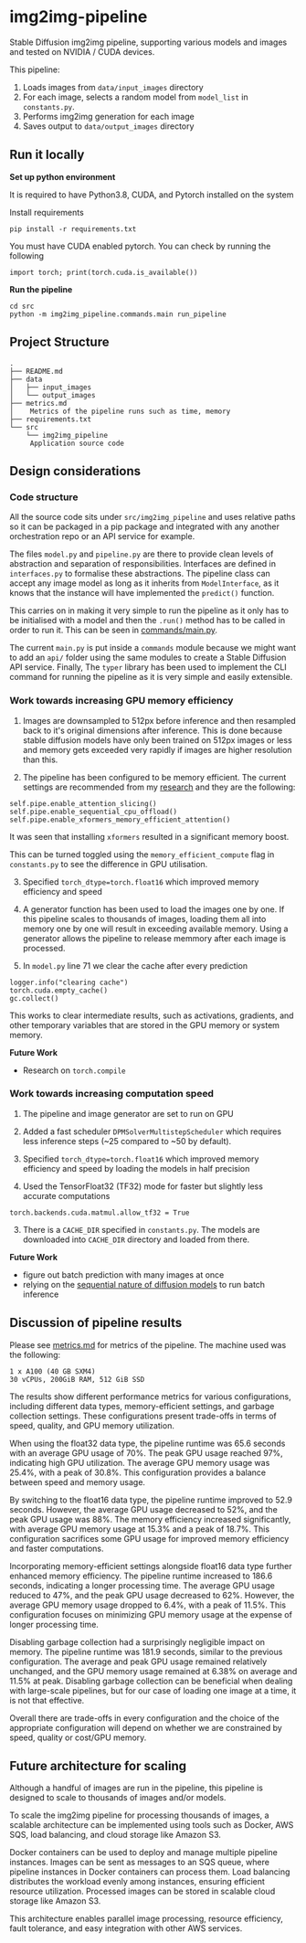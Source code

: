 # img2img-pipeline

Stable Diffusion img2img pipeline, supporting various models and images and 
tested on NVIDIA / CUDA devices.

This pipeline:

1. Loads images from `data/input_images` directory
2. For each image, selects a random model from `model_list` in `constants.py`.
3. Performs img2img generation for each image
4. Saves output to `data/output_images` directory

## Run it locally

**Set up python environment**

It is required to have Python3.8, CUDA, and Pytorch installed on the system

Install requirements
```
pip install -r requirements.txt
```
You must have CUDA enabled pytorch. You can check by running the following
```
import torch; print(torch.cuda.is_available())
```

**Run the pipeline**
```
cd src
python -m img2img_pipeline.commands.main run_pipeline
```

## Project Structure
```
.
├── README.md
├── data
│   ├── input_images
│   └── output_images
├── metrics.md
│    Metrics of the pipeline runs such as time, memory
├── requirements.txt
└── src
    └── img2img_pipeline
     Application source code
```

## Design considerations

### Code structure

All the source code sits under `src/img2img_pipeline` and uses relative paths so
it can be packaged in a pip package and integrated with any another orchestration repo
or an API service for example.

The files `model.py` and `pipeline.py` are there to provide clean levels of
abstraction and separation of responsibilities. Interfaces are defined in
`interfaces.py` to formalise these abstractions. The pipeline class can accept
any image model as long as it inherits from `ModelInterface`, as it knows that
the instance will have implemented the `predict()` function.

This carries on in making it very simple to run the pipeline as it only has to be
initialised with a model and then the `.run()` method has to be called in order
to run it. This can be seen in [commands/main.py](./src/img2img_pipeline/commands/main.py).

The current `main.py` is put inside a `commands` module because we might want to add an `api/` folder using the same modules to create a Stable Diffusion API service. Finally, The `typer` library has been used to implement the CLI command for running the pipeline as it is very simple and easily extensible.


### Work towards increasing GPU memory efficiency

1. Images are downsampled to 512px before inference and then resampled back to it's original dimensions after
inference. This is done because stable diffusion models have only been trained on 512px images or less and memory
gets exceeded very rapidly if images are higher resolution than this.

2. The pipeline has been configured to be memory efficient. The current settings are recommended from my [research](https://huggingface.co/docs/diffusers/optimization/fp16) and they are the following:
```
self.pipe.enable_attention_slicing()
self.pipe.enable_sequential_cpu_offload()
self.pipe.enable_xformers_memory_efficient_attention()
```
It was seen that installing `xformers` resulted in a significant memory boost.

This can be turned toggled using the
`memory_efficient_compute` flag in `constants.py` to see the difference in GPU utilisation. 

3. Specified `torch_dtype=torch.float16` which improved memory efficiency and speed

4. A generator function has been used to load the images one by one. If this pipeline scales to thousands of images, loading them all into memory one by one will result in exceeding available memory. Using a generator allows the pipeline to release memmory after each image is processed.

5. In `model.py` line 71 we clear the cache after every prediction
```
logger.info("clearing cache")
torch.cuda.empty_cache()
gc.collect()
```
This works to clear intermediate results, such as activations, gradients, and other temporary variables that are stored in the GPU memory or system memory. 

**Future Work**
- Research on `torch.compile`


### Work towards increasing computation speed
1. The pipeline and image generator are set to run on GPU

2. Added a fast scheduler `DPMSolverMultistepScheduler` which requires
less inference steps (~25 compared to ~50 by default).

2. Specified `torch_dtype=torch.float16` which improved memory efficiency and speed by loading the models in half precision

3. Used the TensorFloat32 (TF32) mode for faster but slightly less accurate computations
```
torch.backends.cuda.matmul.allow_tf32 = True
```

3. There is a `CACHE_DIR` specified in `constants.py`. The models are downloaded 
into `CACHE_DIR` directory and loaded from there.

**Future Work**
- figure out batch prediction with many images at once
- relying on the [sequential nature of diffusion models](https://lightning.ai/pages/community/optimize-inference-scheduler/) to run batch inference

## Discussion of pipeline results

Please see [metrics.md](./metrics.md) for metrics of the pipeline. 
The machine used was the following:
```
1 x A100 (40 GB SXM4)
30 vCPUs, 200GiB RAM, 512 GiB SSD
```

The results show different performance metrics for various configurations, including different data types, memory-efficient settings, and garbage collection settings. These configurations present trade-offs in terms of speed, quality, and GPU memory utilization.

When using the float32 data type, the pipeline runtime was 65.6 seconds with an average GPU usage of 70%. The peak GPU usage reached 97%, indicating high GPU utilization. The average GPU memory usage was 25.4%, with a peak of 30.8%. This configuration provides a balance between speed and memory usage.

By switching to the float16 data type, the pipeline runtime improved to 52.9 seconds. However, the average GPU usage decreased to 52%, and the peak GPU usage was 88%. The memory efficiency increased significantly, with average GPU memory usage at 15.3% and a peak of 18.7%. This configuration sacrifices some GPU usage for improved memory efficiency and faster computations.

Incorporating memory-efficient settings alongside float16 data type further enhanced memory efficiency. The pipeline runtime increased to 186.6 seconds, indicating a longer processing time. The average GPU usage reduced to 47%, and the peak GPU usage decreased to 62%. However, the average GPU memory usage dropped to 6.4%, with a peak of 11.5%. This configuration focuses on minimizing GPU memory usage at the expense of longer processing time.

Disabling garbage collection had a surprisingly negligible impact on memory. The pipeline runtime was 181.9 seconds, similar to the previous configuration. The average and peak GPU usage remained relatively unchanged, and the GPU memory usage remained at 6.38% on average and 11.5% at peak. Disabling garbage collection can be beneficial when dealing with large-scale pipelines, but for our case of loading one image at a time, it is not that effective.

Overall there are trade-offs in every configuration and the choice of the appropriate configuration will depend on whether we are constrained by speed, quality or cost/GPU memory.

## Future architecture for scaling

Although a handful of images are run in the pipeline, this pipeline is designed to scale to
thousands of images and/or models.

To scale the img2img pipeline for processing thousands of images, a scalable architecture can be implemented using tools such as Docker, AWS SQS, load balancing, and cloud storage like Amazon S3. 

Docker containers can be used to deploy and manage multiple pipeline instances. Images can be sent as messages to an SQS queue, where pipeline instances in Docker containers can process them. Load balancing distributes the workload evenly among instances, ensuring efficient resource utilization. Processed images can be stored in scalable cloud storage like Amazon S3. 

This architecture enables parallel image processing, resource efficiency, fault tolerance, and easy integration with other AWS services.
